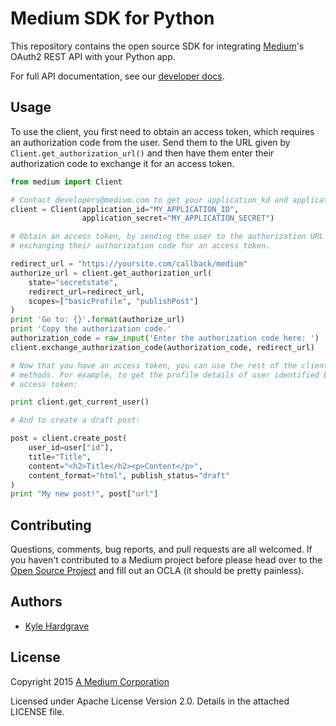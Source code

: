 # Medium SDK for Python

This repository contains the open source SDK for integrating
[Medium](https://medium.com/)'s OAuth2 REST API with your Python app.

For full API documentation, see our [developer docs](https://github.com/Medium/medium-api-docs).

## Usage



To use the client, you first need to obtain an access token, which requires
an authorization code from the user. Send them to the URL given by
``Client.get_authorization_url()`` and then have them enter their
authorization code to exchange it for an access token.

```python
from medium import Client

# Contact developers@medium.com to get your application_kd and application_secret.
client = Client(application_id="MY_APPLICATION_ID",
                application_secret="MY_APPLICATION_SECRET")

# Obtain an access token, by sending the user to the authorization URL and
# exchanging their authorization code for an access token.

redirect_url = "https://yoursite.com/callback/medium"
authorize_url = client.get_authorization_url(
    state="secretstate",
    redirect_url=redirect_url,
    scopes=["basicProfile", "publishPost"]
)
print 'Go to: {}'.format(authorize_url)
print 'Copy the authorization code.'
authorization_code = raw_input('Enter the authorization code here: ')
client.exchange_authorization_code(authorization_code, redirect_url)

# Now that you have an access token, you can use the rest of the client's
# methods. For example, to get the profile details of user identified by the
# access token:

print client.get_current_user()

# And to create a draft post:

post = client.create_post(
    user_id=user["id"],
    title="Title",
    content="<h2>Title</h2><p>Content</p>",
    content_format="html", publish_status="draft"
)
print "My new post!", post["url"]
```

## Contributing

Questions, comments, bug reports, and pull requests are all welcomed. If you
haven't contributed to a Medium project before please head over to the [Open
Source Project](https://github.com/Medium/opensource#note-to-external-contributors)
and fill out an OCLA (it should be pretty painless).

## Authors

- [Kyle Hardgrave](https://github.com/kylehg)

## License

Copyright 2015 [A Medium Corporation](https://medium.com/)

Licensed under Apache License Version 2.0. Details in the attached LICENSE file.
